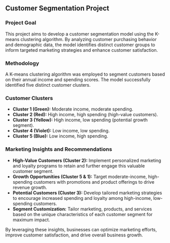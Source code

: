 ## Customer Segmentation Project

### Project Goal
This project aims to develop a customer segmentation model using the K-means clustering algorithm. By analyzing customer purchasing behavior and demographic data, the model identifies distinct customer groups to inform targeted marketing strategies and enhance customer satisfaction.

### Methodology
A K-means clustering algorithm was employed to segment customers based on their annual income and spending scores. The model successfully identified five distinct customer clusters.

### Customer Clusters
* **Cluster 1 (Green):** Moderate income, moderate spending.
* **Cluster 2 (Red):** High income, high spending (high-value customers).
* **Cluster 3 (Yellow):** High income, low spending (potential growth segment).
* **Cluster 4 (Violet):** Low income, low spending.
* **Cluster 5 (Blue):** Low income, high spending.

### Marketing Insights and Recommendations
* **High-Value Customers (Cluster 2):** Implement personalized marketing and loyalty programs to retain and further engage this valuable customer segment.
* **Growth Opportunities (Cluster 5 & 1):** Target moderate-income, high-spending customers with promotions and product offerings to drive revenue growth.
* **Potential Customers (Cluster 3):** Develop tailored marketing strategies to encourage increased spending and loyalty among high-income, low-spending customers.
* **Segment Customization:** Tailor marketing, products, and services based on the unique characteristics of each customer segment for maximum impact.

By leveraging these insights, businesses can optimize marketing efforts, improve customer satisfaction, and drive overall business growth.
